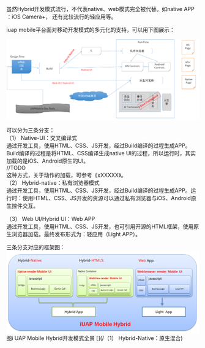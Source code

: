 虽然Hybrid开发模式流行，不代表native、web模式完全被代替。如native APP ：iOS Camera+， 还有比较流行的轻应用等。

iuap mobile平台面对移动开发模式的多元化的支持，可以用下图展示：

![](/assets/110.png)

可以分为三条分支：  
（1）    Native-UI：交叉编译式  
通过开发工具，使用HTML、CSS、JS开发，经过Build编译的过程生成APP。Build编译的过程是将HTML、CSS编译生成native UI的过程，所以运行时，其实加载的是iOS、Android原生的UI。  
//TODO  
这种方式，关于动作的加载，可参考《xXXXXX》。  
（2）    Hybrid-native：私有浏览器模式  
通过开发工具，使用HTML、CSS、JS开发，经过Build编译的过程生成APP。运行时：使用HTML、CSS、JS开发的资源可以通过私有浏览器与iOS、Android原生控件交互。

（3）    Web UI/Hybrid UI：Web APP  
通过开发工具，使用HTML、CSS、JS开发，也可引用开源的HTML框架，使用原生浏览器加载。最终发布形式为：轻应用（Light APP）。

三条分支对应的框架图：  
![](/assets/111.png)  
                                                                                     图i UAP Mobile Hybrid开发模式全景
[](/（1）----hybrid-native：原生混合.md)
[](/（1）    Hybrid-Native：原生混合)
